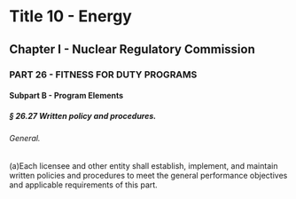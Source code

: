 
# Title 10 - Energy
## Chapter I - Nuclear Regulatory Commission
### PART 26 - FITNESS FOR DUTY PROGRAMS
#### Subpart B - Program Elements
##### § 26.27 Written policy and procedures.
###### General.

(a)Each licensee and other entity shall establish, implement, and maintain written policies and procedures to meet the general performance objectives and applicable requirements of this part.
